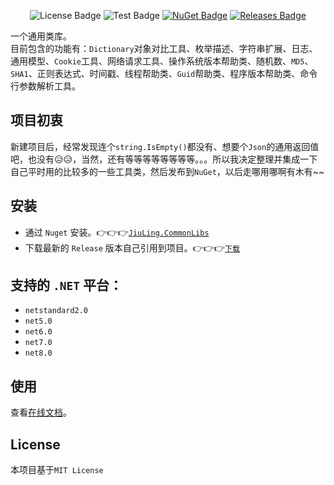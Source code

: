 <div align="center">

![License Badge](https://img.shields.io/github/license/JiuLing-zhang/JiuLing.CommonLibs)
![Test Badge](https://github.com/JiuLing-zhang/JiuLing.CommonLibs/workflows/Test/badge.svg)
[![NuGet Badge](https://img.shields.io/nuget/v/JiuLing.CommonLibs)](https://www.nuget.org/packages/JiuLing.CommonLibs/)
[![Releases Badge](https://img.shields.io/github/v/release/JiuLing-zhang/JiuLing.CommonLibs)](https://github.com/JiuLing-zhang/JiuLing.CommonLibs/releases)

</div>

一个通用类库。  
目前包含的功能有：`Dictionary`对象对比工具、枚举描述、字符串扩展、日志、通用模型、`Cookie`工具、网络请求工具、操作系统版本帮助类、随机数、`MD5`、`SHA1`、正则表达式、时间戳、线程帮助类、`Guid`帮助类、程序版本帮助类、命令行参数解析工具。

## 项目初衷
新建项目后，经常发现连个`string.IsEmpty()`都没有、想要个`Json`的通用返回值吧，也没有:disappointed_relieved::disappointed_relieved:，当然，还有等等等等等等等等。。。所以我决定整理并集成一下自己平时用的比较多的一些工具类，然后发布到`NuGet`，以后走哪用哪啊有木有~~  

## 安装  

* 通过 `Nuget` 安装。👉👉👉[`JiuLing.CommonLibs`](https://www.nuget.org/packages/JiuLing.CommonLibs)  
* 下载最新的 `Release` 版本自己引用到项目。👉👉👉[`下载`](https://github.com/JiuLing-zhang/JiuLing.CommonLibs/releases)  

## 支持的 `.NET` 平台：  

* `netstandard2.0`
* `net5.0`
* `net6.0`
* `net7.0`  
* `net8.0`  

## 使用  
查看[在线文档](https://commonlibs.jiuling.me)。  

## License
本项目基于`MIT License`
